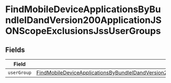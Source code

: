 # FindMobileDeviceApplicationsByBundleIDandVersion200ApplicationJSONScopeExclusionsJssUserGroups


## Fields

| Field                                                                                                                                                                                                                                         | Type                                                                                                                                                                                                                                          | Required                                                                                                                                                                                                                                      | Description                                                                                                                                                                                                                                   |
| --------------------------------------------------------------------------------------------------------------------------------------------------------------------------------------------------------------------------------------------- | --------------------------------------------------------------------------------------------------------------------------------------------------------------------------------------------------------------------------------------------- | --------------------------------------------------------------------------------------------------------------------------------------------------------------------------------------------------------------------------------------------- | --------------------------------------------------------------------------------------------------------------------------------------------------------------------------------------------------------------------------------------------- |
| `userGroup`                                                                                                                                                                                                                                   | [FindMobileDeviceApplicationsByBundleIDandVersion200ApplicationJSONScopeExclusionsJssUserGroupsUserGroup](../../models/operations/findmobiledeviceapplicationsbybundleidandversion200applicationjsonscopeexclusionsjssusergroupsusergroup.md) | :heavy_minus_sign:                                                                                                                                                                                                                            | N/A                                                                                                                                                                                                                                           |